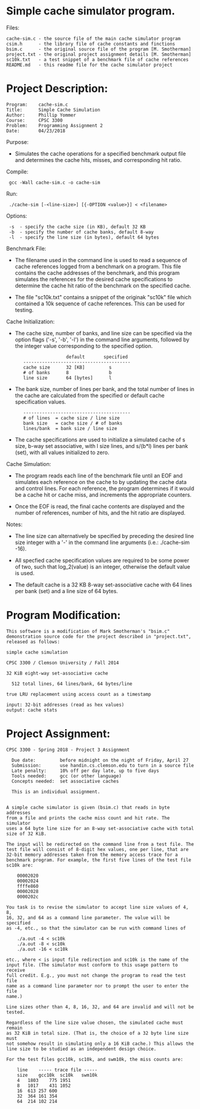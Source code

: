# Simple cache simulator program.

Files:
        
    cache-sim.c - the source file of the main cache simulator program
    csim.h      - the library file of cache constants and finctions
    bsim.c      - the original source file of the program [M. Smotherman]
    project.txt - the original project assignment details [M. Smotherman]
    sc10k.txt   - a test snippet of a benchmark file of cache references
    README.md   - this readme file for the cache simulator project

# Project Description:

    Program:    cache-sim.c
    Title:      Simple Cache Simulation
    Author:     Phillip Yommer
    Course:     CPSC 3300
    Problem:    Programming Assignment 2
    Date:       04/23/2018

Purpose:

- Simulates the cache operations for a specified benchmark output
file and determines the cache hits, misses, and corresponding hit
ratio.

Compile:

     gcc -Wall cache-sim.c -o cache-sim

Run:

     ./cache-sim [-<line-size>] [{-OPTION <value>}] < <filename>

Options:

     -s  - specify the cache size (in KB), default 32 KB
     -b  - specify the number of cache banks, default 8-way
     -l  - specify the line size (in bytes), default 64 bytes

Benchmark File:

- The filename used in the command line is used to read a sequence
of cache references logged from a benchmark on a program. This
file contains the cache addresses of the benchmark, and this
program simulates the references for the desired cache
specifications to determine the cache hit ratio of the benchmark
on the specified cache.

- The file "sc10k.txt" contains a snippet of the originak "sc10k"
file which contained a 10k sequence of cache references. This can
be used for testing.

Cache Initialization:

- The cache size, number of banks, and line size can be specified
via the option flags ('-s', '-b', '-l') in the command line
arguments, followed by the integer value corresponding to the
specified option.

                         default       specified
         ----------------------------------------
         cache size      32 [KB]         s
         # of banks      8               b
         line size       64 [bytes]      l

- The bank size, number of lines per bank, and the total number of
lines in the cache are calculated from the specified or default
cache specification values.

         ----------------------------------------
         # of lines  = cache size / line size
         bank size   = cache size / # of banks
         lines/bank  = bank size / line size

- The cache specifications are used to initialize a simulated cache
of s size, b-way set associative, with l size lines, and s/(b*l)
lines per bank (set), with all values initialized to zero.

Cache Simulation:

- The program reads each line of the benchmark file until an EOF and
simulates each reference on the cache to by updating the cache
data and control lines. For each reference, the program determines
if it would be a cache hit or cache miss, and increments the
appropriate counters.

- Once the EOF is read, the final cache contents are displayed and
the number of references, number of hits, and the hit ratio are
displayed.

Notes:

- The line size can alternatively be specified by preceding the
desired line size integer with a '-' in the command line
arguments (i.e.: ./cache-sim -16).

- All specfied cache specification values are required to be some
power of two, such that log_2(value) is an integer, otherwise
the default value is used.

- The default cache is a 32 KB 8-way set-associative cache with
64 lines per bank (set) and a line size of 64 bytes.

# Program Modification:

    This software is a modification of Mark Smotherman's "bsim.c"
    demonstration source code for the project described in "project.txt",
    released as follows:

    simple cache simulation

    CPSC 3300 / Clemson University / Fall 2014

    32 KiB eight-way set-associative cache

      512 total lines, 64 lines/bank, 64 bytes/line

    true LRU replacement using access count as a timestamp

    input: 32-bit addresses (read as hex values)
    output: cache stats

# Project Assignment:

    CPSC 3300 - Spring 2018 - Project 3 Assignment

      Due date:         before midnight on the night of Friday, April 27
      Submission:       use handin.cs.clemson.edu to turn in a source file
      Late penalty:     10% off per day late, up to five days
      Tools needed:     gcc (or other language)
      Concepts needed:  set associative caches

      This is an individual assignment.


    A simple cache simulator is given (bsim.c) that reads in byte addresses
    from a file and prints the cache miss count and hit rate. The simulator
    uses a 64 byte line size for an 8-way set-associative cache with total
    size of 32 KiB.

    The input will be redirected on the command line from a test file. The
    test file will consist of 8-digit hex values, one per line, that are
    32-bit memory addresses taken from the memory access trace for a
    benchmark program. For example, the first five lines of the test file
    sc10k are:

        00002020
        00002024
        ffffe860
        00002028
        0000202c

    You task is to revise the simulator to accept line size values of 4, 8,
    16, 32, and 64 as a command line parameter. The value will be specified
    as -4, etc., so that the simulator can be run with command lines of

	    ./a.out -4 < sc10k
	    ./a.out -8 < sc10k
	    ./a.out -16 < sc10k

    etc., where < is input file redirection and sc10k is the name of the
    input file. (The simulator must conform to this usage pattern to receive
    full credit. E.g., you must not change the program to read the test file
    name as a command line parameter nor to prompt the user to enter the file
    name.)

    Line sizes other than 4, 8, 16, 32, and 64 are invalid and will not be
    tested.

    Regardless of the line size value chosen, the simulated cache must remain
    as 32 KiB in total size. (That is, the choice of a 32 byte line size must
    not somehow result in simulating only a 16 KiB cache.) This allows the
    line size to be studied as an independent design choice.

    For the test files gcc10k, sc10k, and swm10k, the miss counts are:

	    line	----- trace file -----
	    size	gcc10k	sc10k	swm10k
	    4	1803	775	1951
	    8	1017	431	1052
	    16	613	257	600
	    32	364	161	354
	    64	214	102	214


